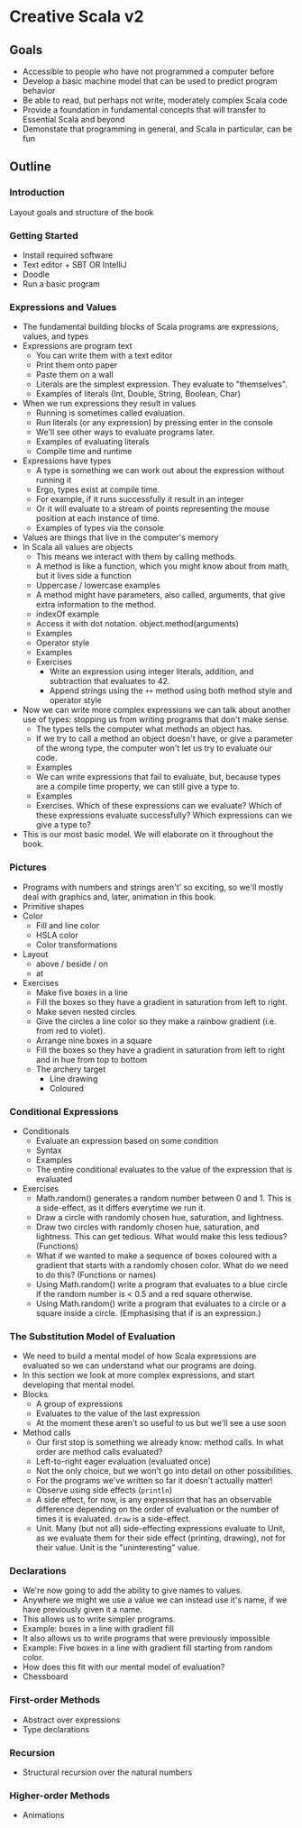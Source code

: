 # Creative Scala v2
## Goals
  * Accessible to people who have not programmed a computer before
  * Develop a basic machine model that can be used to predict program behavior
  * Be able to read, but perhaps not write, moderately complex Scala code
  * Provide a foundation in fundamental concepts that will transfer to Essential Scala and beyond
  * Demonstate that programming in general, and Scala in particular, can be fun

## Outline

### Introduction
  Layout goals and structure of the book

### Getting Started
  * Install required software
  * Text editor + SBT OR IntelliJ
  * Doodle
  * Run a basic program

### Expressions and Values
  * The fundamental building blocks of Scala programs are expressions, values, and types
  * Expressions are program text
    * You can write them with a text editor
    * Print them onto paper
    * Paste them on a wall
    * Literals are the simplest expression. They evaluate to "themselves".
    * Examples of literals (Int, Double, String, Boolean, Char)
  * When we run expressions they result in values
    * Running is sometimes called evaluation.
    * Run literals (or any expression) by pressing enter in the console
    * We'll see other ways to evaluate programs later.
    * Examples of evaluating literals
    * Compile time and runtime
  * Expressions have types
    * A type is something we can work out about the expression without running it
    * Ergo, types exist at compile time.
    * For example, if it runs successfully it result in an integer
    * Or it will evaluate to a stream of points representing the mouse position at each instance of time.
    * Examples of types via the console
  * Values are things that live in the computer's memory
  * In Scala all values are objects
    * This means we interact with them by calling methods.
    * A method is like a function, which you might know about from math, but it lives side a function
    * Uppercase / lowercase examples
    * A method might have parameters, also called, arguments, that give extra information to the method.
    * indexOf example
    * Access it with dot notation. object.method(arguments)
    * Examples
    * Operator style
    * Examples
    * Exercises
      * Write an expression using integer literals, addition, and subtraction that evaluates to 42.
      * Append strings using the `++` method using both method style and operator style
  * Now we can write more complex expressions we can talk about another use of types: stopping us from writing programs that don't make sense.
    * The types tells the computer what methods an object has.
    * If we try to call a method an object doesn't have, or give a parameter of the wrong type, the computer won't let us try to evaluate our code.
    * Examples
    * We can write expressions that fail to evaluate, but, because types are a compile time property, we can still give a type to.
    * Examples
    * Exercises. Which of these expressions can we evaluate? Which of these expressions evaluate successfully? Which expressions can we give a type to?
  * This is our most basic model. We will elaborate on it throughout the book.

### Pictures
  * Programs with numbers and strings aren't' so exciting, so we'll mostly deal with graphics and, later, animation in this book.
  * Primitive shapes
  * Color
    * Fill and line color
    * HSLA color
    * Color transformations
  * Layout
    * above / beside / on
    * at 
  * Exercises
    * Make five boxes in a line
    * Fill the boxes so they have a gradient in saturation from left to right. 
    * Make seven nested circles
    * Give the circles a line color so they make a rainbow gradient (i.e. from red to violet).
    * Arrange nine boxes in a square
    * Fill the boxes so they have a gradient in saturation from left to right and in hue from top to bottom
    * The archery target
      * Line drawing
      * Coloured

### Conditional Expressions
  * Conditionals
    * Evaluate an expression based on some condition
    * Syntax
    * Examples
    * The entire conditional evaluates to the value of the expression that is evaluated
  * Exercises
    * Math.random() generates a random number between 0 and 1. This is a side-effect, as it differs everytime we run it.
    * Draw a circle with randomly chosen hue, saturation, and lightness.
    * Draw two circles with randomly chosen hue, saturation, and lightness. This can get tedious. What would make this less tedious? (Functions)
    * What if we wanted to make a sequence of boxes coloured with a gradient that starts with a randomly chosen color. What do we need to do this? (Functions or names)
    * Using Math.random() write a program that evaluates to a blue circle if the random number is < 0.5 and a red square otherwise.
    * Using Math.random() write a program that evaluates to a circle or a square inside a circle. (Emphasising that if is an expression.)

### The Substitution Model of Evaluation
  * We need to build a mental model of how Scala expressions are evaluated so we can understand what our programs are doing.
  * In this section we look at more complex expressions, and start developing that mental model.
  * Blocks
    * A group of expressions
    * Evaluates to the value of the last expression
    * At the moment these aren't so useful to us but we'll see a use soon
  * Method calls
    * Our first stop is something we already know: method calls. In what order are method calls evaluated?
    * Left-to-right eager evaluation (evaluated once)
    * Not the only choice, but we won't go into detail on other possibilities.
    * For the programs we've written so far it doesn't actually matter!
    * Observe using side effects (`println`)
    * A side effect, for now, is any expression that has an observable difference depending on the order of evaluation or the number of times it is evaluated. `draw` is a side-effect.
    * Unit. Many (but not all) side-effecting expressions evaluate to Unit, as we evaluate them for their side effect (printing, drawing), not for their value. Unit is the "uninteresting" value.

### Declarations
  * We're now going to add the ability to give names to values.
  * Anywhere we might we use a value we can instead use it's name, if we have previously given it a name.
  * This allows us to write simpler programs.
  * Example: boxes in a line with gradient fill
  * It also allows us to write programs that were previously impossible
  * Example: Five boxes in a line with gradient fill starting from random color.
  * How does this fit with our mental model of evaluation? 
  * Chessboard

### First-order Methods
  * Abstract over expressions
  * Type declarations

### Recursion
  * Structural recursion over the natural numbers

### Higher-order Methods
  * Animations

